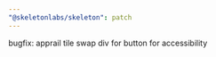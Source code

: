 ```yaml
---
"@skeletonlabs/skeleton": patch
---
```


bugfix: apprail tile swap div for button for accessibility
